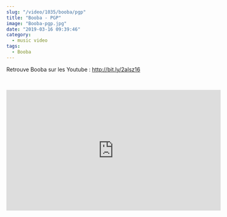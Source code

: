 ```yaml
--- 
slug: "/video/1035/booba/pgp"
title: "Booba - PGP"
image: "Booba-pgp.jpg"
date: "2019-03-16 09:39:46"
category:
  - music video
tags:
  - Booba
---
```

<p>Retrouve Booba sur les Youtube : <a href="https://www.youtube.com/redirect?q=http%3A%2F%2Fbit.ly%2F2aIsz16&redir_token=noCTuJ7LMQhrOmEBK8WfmG7rYVh8MTU1MjgxMDkzM0AxNTUyNzI0NTMz&event=video_description&v=3egagRvougI" target="_blank">http://bit.ly/2aIsz16</a></p><br/><p><iframe width="560" height="315" src="https://www.youtube.com/embed/3egagRvougI" frameborder="0" allow="accelerometer; autoplay; encrypted-media; gyroscope; picture-in-picture" allowfullscreen></iframe></p>
